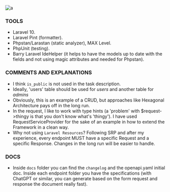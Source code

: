 ![a](https://theme.zdassets.com/theme_assets/9115960/ef5800cc529889d180b05b57e40dd50e5c7adb73.png)

### TOOLS 
- Laravel 10.
- Laravel Pint (formatter).
- Phpstan/Larastan (static analyzer), MAX Level.
- PhpUnit (testing).
- Barry Laravel IdeHelper (it helps to have the models up to date with the fields and not using magic attributes and needed for Phpstan).

### COMMENTS AND EXPLANATIONS
- I think ```is_public``` is not used in the task description.
- Ideally, 'users' table should be used for _users_ and another table for _admins_
- Obviously, this is an example of a CRUD, but approaches like Hexagonal Architecture pays off in the long run.
- In the request, I like to work with type hints (a 'problem' with $request->thingy is that you don't know what's 'thingy').
I have used RequestServiceProvider for the sake of an example in how to extend the Framework in a clean way.
- Why not using ```Laravel Resources```? Following SRP and after my experience, every endpoint MUST have a
specific Request and a specific Response. Changes in the long run will be easier to handle.

### DOCS
- Inside ```docs``` folder you can find the ```changelog``` and the openapi.yaml
initial doc. Inside each endpoint folder you have the specifications (with ChatGPT or similar, you can 
generate based on the form request and response the document really fast). 
